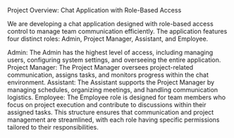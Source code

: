 Project Overview: Chat Application with Role-Based Access

We are developing a chat application designed with role-based access control to manage team communication efficiently. The application features four distinct roles: Admin, Project Manager, Assistant, and Employee.

Admin: The Admin has the highest level of access, including managing users, configuring system settings, and overseeing the entire application.
Project Manager: The Project Manager oversees project-related communication, assigns tasks, and monitors progress within the chat environment.
Assistant: The Assistant supports the Project Manager by managing schedules, organizing meetings, and handling communication logistics.
Employee: The Employee role is designed for team members who focus on project execution and contribute to discussions within their assigned tasks.
This structure ensures that communication and project management are streamlined, with each role having specific permissions tailored to their responsibilities.




